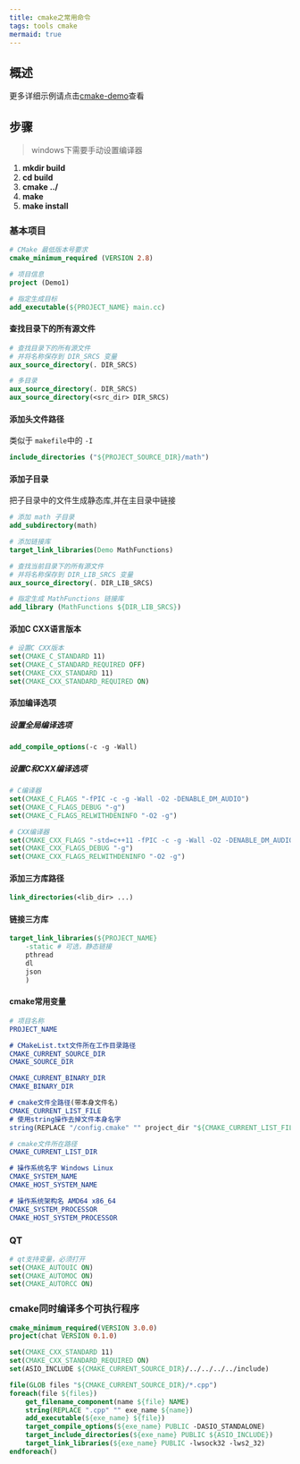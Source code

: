 ```yaml
---
title: cmake之常用命令
tags: tools cmake
mermaid: true
---
```


## 概述

更多详细示例请点击[cmake-demo](https://gitee.com/wtping/cmake-demo)查看

## 步骤

> windows下需要手动设置编译器

1. **mkdir build**
2. **cd build**
3. **cmake ../**
4. **make**
5. **make install**

### 基本项目

```cmake
# CMake 最低版本号要求
cmake_minimum_required (VERSION 2.8)

# 项目信息
project (Demo1)

# 指定生成目标
add_executable(${PROJECT_NAME} main.cc)
```

#### 查找目录下的所有源文件

```cmake
# 查找目录下的所有源文件
# 并将名称保存到 DIR_SRCS 变量
aux_source_directory(. DIR_SRCS)

# 多目录
aux_source_directory(. DIR_SRCS)
aux_source_directory(<src_dir> DIR_SRCS)
```

#### 添加头文件路径

类似于 `makefile`中的 `-I`

```cmake
include_directories ("${PROJECT_SOURCE_DIR}/math")
```

#### 添加子目录

把子目录中的文件生成静态库,并在主目录中链接

```cmake
# 添加 math 子目录
add_subdirectory(math)

# 添加链接库
target_link_libraries(Demo MathFunctions)
```

```cmake
# 查找当前目录下的所有源文件
# 并将名称保存到 DIR_LIB_SRCS 变量
aux_source_directory(. DIR_LIB_SRCS)

# 指定生成 MathFunctions 链接库
add_library (MathFunctions ${DIR_LIB_SRCS})
```

#### 添加C CXX语言版本

```cmake
# 设置C CXX版本
set(CMAKE_C_STANDARD 11)
set(CMAKE_C_STANDARD_REQUIRED OFF)
set(CMAKE_CXX_STANDARD 11)
set(CMAKE_CXX_STANDARD_REQUIRED ON)
```

#### 添加编译选项

##### 设置全局编译选项

```cmake
add_compile_options(-c -g -Wall)
```

##### 设置C和CXX编译选项

```cmake
# C编译器
set(CMAKE_C_FLAGS "-fPIC -c -g -Wall -O2 -DENABLE_DM_AUDIO")
set(CMAKE_C_FLAGS_DEBUG "-g")
set(CMAKE_C_FLAGS_RELWITHDENINFO "-O2 -g")

# CXX编译器
set(CMAKE_CXX_FLAGS "-std=c++11 -fPIC -c -g -Wall -O2 -DENABLE_DM_AUDIO")
set(CMAKE_CXX_FLAGS_DEBUG "-g")
set(CMAKE_CXX_FLAGS_RELWITHDENINFO "-O2 -g")
```

#### 添加三方库路径

```cmake
link_directories(<lib_dir> ...)
```

#### 链接三方库

```cmake
target_link_libraries(${PROJECT_NAME} 
    -static # 可选，静态链接
    pthread
    dl
    json 
    )
```

#### cmake常用变量

```cmake
# 项目名称
PROJECT_NAME

# CMakeList.txt文件所在工作目录路径
CMAKE_CURRENT_SOURCE_DIR
CMAKE_SOURCE_DIR

CMAKE_CURRENT_BINARY_DIR
CMAKE_BINARY_DIR

# cmake文件全路径(带本身文件名)
CMAKE_CURRENT_LIST_FILE
# 使用string操作去掉文件本身名字
string(REPLACE "/config.cmake" "" project_dir "${CMAKE_CURRENT_LIST_FILE}")

# cmake文件所在路径
CMAKE_CURRENT_LIST_DIR

# 操作系统名字 Windows Linux
CMAKE_SYSTEM_NAME 
CMAKE_HOST_SYSTEM_NAME 

# 操作系统架构名 AMD64 x86_64
CMAKE_SYSTEM_PROCESSOR
CMAKE_HOST_SYSTEM_PROCESSOR
```

### QT

```cmake
# qt支持变量，必须打开
set(CMAKE_AUTOUIC ON)
set(CMAKE_AUTOMOC ON)
set(CMAKE_AUTORCC ON)
```

### cmake同时编译多个可执行程序

```cmake
cmake_minimum_required(VERSION 3.0.0)
project(chat VERSION 0.1.0)

set(CMAKE_CXX_STANDARD 11)
set(CMAKE_CXX_STANDARD_REQUIRED ON)
set(ASIO_INCLUDE ${CMAKE_CURRENT_SOURCE_DIR}/../../../../include)

file(GLOB files "${CMAKE_CURRENT_SOURCE_DIR}/*.cpp")
foreach(file ${files})
    get_filename_component(name ${file} NAME)
    string(REPLACE ".cpp" "" exe_name ${name})
    add_executable(${exe_name} ${file})
    target_compile_options(${exe_name} PUBLIC -DASIO_STANDALONE)
    target_include_directories(${exe_name} PUBLIC ${ASIO_INCLUDE})
    target_link_libraries(${exe_name} PUBLIC -lwsock32 -lws2_32)
endforeach()
```
